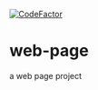 [![CodeFactor](https://www.codefactor.io/repository/github/kasinadh132/web-page/badge/main)](https://www.codefactor.io/repository/github/kasinadh132/web-page/overview/main)
# web-page
a web page project 
